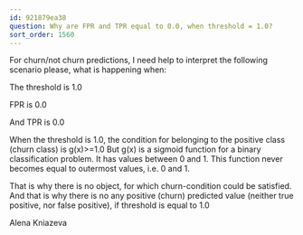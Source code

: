 ```yaml
---
id: 921879ea38
question: Why are FPR and TPR equal to 0.0, when threshold = 1.0?
sort_order: 1560
---
```


For churn/not churn predictions, I need help to interpret the following scenario please, what is happening when:

The threshold is 1.0

FPR is 0.0

And TPR is 0.0

When the threshold is 1.0, the condition for belonging to the positive class (churn class) is g(x)>=1.0 But g(x) is a sigmoid function for a binary classification problem. It has values between 0 and 1. This function  never becomes equal to outermost values, i.e. 0 and 1.

That is why there is no object, for which churn-condition could be satisfied. And that is why there is no any positive  (churn) predicted value (neither true positive, nor false positive), if threshold is equal to 1.0

Alena Kniazeva

